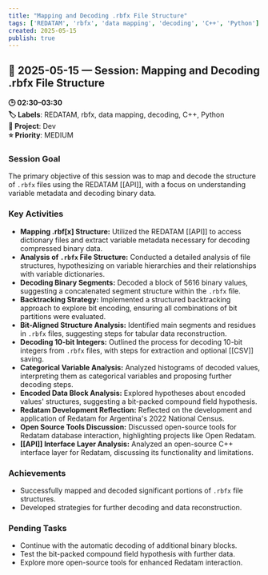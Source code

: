 ```yaml
---
title: "Mapping and Decoding .rbfx File Structure"
tags: ['REDATAM', 'rbfx', 'data mapping', 'decoding', 'C++', 'Python']
created: 2025-05-15
publish: true
---
```


## 📅 2025-05-15 — Session: Mapping and Decoding .rbfx File Structure

**🕒 02:30–03:30**  
**🏷️ Labels**: REDATAM, rbfx, data mapping, decoding, C++, Python  
**📂 Project**: Dev  
**⭐ Priority**: MEDIUM  


### Session Goal
The primary objective of this session was to map and decode the structure of `.rbfx` files using the REDATAM [[API]], with a focus on understanding variable metadata and decoding binary data.

### Key Activities
- **Mapping .rbf[x] Structure:** Utilized the REDATAM [[API]] to access dictionary files and extract variable metadata necessary for decoding compressed binary data.
- **Analysis of `.rbfx` File Structure:** Conducted a detailed analysis of file structures, hypothesizing on variable hierarchies and their relationships with variable dictionaries.
- **Decoding Binary Segments:** Decoded a block of 5616 binary values, suggesting a concatenated segment structure within the `.rbfx` file.
- **Backtracking Strategy:** Implemented a structured backtracking approach to explore bit encoding, ensuring all combinations of bit partitions were evaluated.
- **Bit-Aligned Structure Analysis:** Identified main segments and residues in `.rbfx` files, suggesting steps for tabular data reconstruction.
- **Decoding 10-bit Integers:** Outlined the process for decoding 10-bit integers from `.rbfx` files, with steps for extraction and optional [[CSV]] saving.
- **Categorical Variable Analysis:** Analyzed histograms of decoded values, interpreting them as categorical variables and proposing further decoding steps.
- **Encoded Data Block Analysis:** Explored hypotheses about encoded values' structures, suggesting a bit-packed compound field hypothesis.
- **Redatam Development Reflection:** Reflected on the development and application of Redatam for Argentina's 2022 National Census.
- **Open Source Tools Discussion:** Discussed open-source tools for Redatam database interaction, highlighting projects like Open Redatam.
- **[[API]] Interface Layer Analysis:** Analyzed an open-source C++ interface layer for Redatam, discussing its functionality and limitations.

### Achievements
- Successfully mapped and decoded significant portions of `.rbfx` file structures.
- Developed strategies for further decoding and data reconstruction.

### Pending Tasks
- Continue with the automatic decoding of additional binary blocks.
- Test the bit-packed compound field hypothesis with further data.
- Explore more open-source tools for enhanced Redatam interaction.
